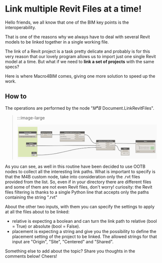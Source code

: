 <!--
{"createdAt": "Oct 30, 2020",
"title": "Link multiple Revit Files at a time",
"views": 1324,
"votes": 4,
"published": true}
-->

# Link multiple Revit Files at a time!

Hello friends, we all know that one of the BIM key points is the interoperability.

That is one of the reasons why we always have to deal with several Revit models to be linked together in a single working file.

The link of a Revit project is a task pretty delicate and probably is for this very reason that our lovely program allows us to import just one single Revit model at a time. But what if we need to **link a set of projects** with the same specs?

Here is where Macro4BIM comes, giving one more solution to speed up the work.

## How to

The operations are performed by the node "𝑀⁴𝐵 Document.LinkRevitFiles".

> :::image-large
>
> ![link-revit-files-dyn](media/201030-link-revit-files-img1.png)

As you can see, as well in this routine have been decided to use OOTB nodes to collect all the interesting link paths. What is important to specify is that the M4B custom node, take into consideration only the .rvt files provided from the list. So, even if in your directory there are different files and some of them are not even Revit files, don't worry!
curiosity: the Revit files filtering is thanks to a single Python line that accepts only the paths containing the string ".rvt"

About the other two inputs, with them you can specify the settings to apply at all the files about to be linked:

- relative is expecting a boolean and can turn the link path to relative (bool = True) or absolute (bool = False).
- placement is expecting a string and give you the possibility to define the placement setting of the project to be linked. The allowed strings for that input are "Origin", "Site", "Centered" and "Shared".

Something else to add about the topic? Share you thoughts in the comments below!
Cheers!
